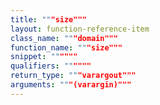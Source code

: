 ```yaml
---
title: """size"""
layout: function-reference-item
class_name: """domain"""
function_name: """size"""
snippet: """"""
qualifiers: """"""
return_type: """varargout"""
arguments: """(varargin)"""
---
```


